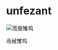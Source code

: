 # unfezant

![高傲雉鸡](https://media.52poke.com/wiki/thumb/7/7d/521Unfezant-Male.png/240px-521Unfezant-Male.png)

高傲雉鸡
